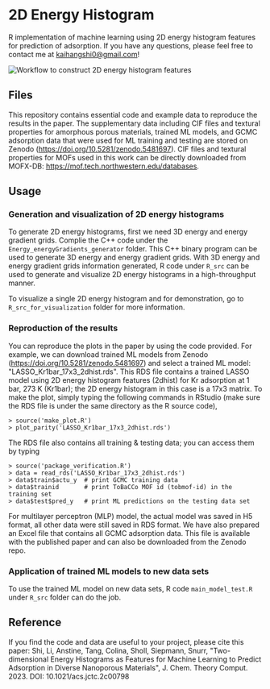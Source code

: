 # 2D Energy Histogram
R implementation of machine learning using 2D energy histogram features for prediction of adsorption. If you have any questions, please feel free to contact me at kaihangshi0@gmail.com!<br/>

![Workflow to construct 2D energy histogram features](https://github.com/snurr-group/2D-energy-histogram/blob/main/feature_engineering_scheme.jpg)

## Files
This repository contains essential code and example data to reproduce the results in the paper. The supplementary data including CIF files and textural properties for amorphous porous materials, trained ML models, and GCMC adsorption data that were used for ML training and testing are stored on Zenodo (https://doi.org/10.5281/zenodo.5481697). CIF files and textural properties for MOFs used in this work can be directly downloaded from MOFX-DB: https://mof.tech.northwestern.edu/databases.

## Usage
### Generation and visualization of 2D energy histograms
To generate 2D energy histograms, first we need 3D energy and energy gradient grids. Complie the C++ code under the `Energy_energyGradients_generator` folder. This C++ binary program can be used to generate 3D energy and energy gradient grids. With 3D energy and energy gradient grids information generated, R code under `R_src` can be used to generate and visualize 2D energy histograms in a high-throughput manner. <br>

To visualize a single 2D energy histogram and for demonstration, go to `R_src_for_visualization` folder for more information.

### Reproduction of the results
You can reproduce the plots in the paper by using the code provided. For example, we can download trained ML models from Zenodo (https://doi.org/10.5281/zenodo.5481697) and select a trained ML model: "LASSO_Kr1bar_17x3_2dhist.rds". This RDS file contains a trained LASSO model using 2D energy histogram features (2dhist) for Kr adsorption at 1 bar, 273 K (Kr1bar); the 2D energy histogram in this case is a 17x3 matrix. To make the plot, simply typing the following commands in RStudio (make sure the RDS file is under the same directory as the R source code),
```
> source('make_plot.R')
> plot_parity('LASSO_Kr1bar_17x3_2dhist.rds')
```
The RDS file also contains all training & testing data; you can access them by typing
```
> source('package_verification.R')
> data = read_rds('LASSO_Kr1bar_17x3_2dhist.rds')
> data$train$actu_y  # print GCMC training data
> data$trainid       # print ToBaCCo MOF id (tobmof-id) in the training set
> data$test$pred_y   # print ML predictions on the testing data set
```
For multilayer perceptron (MLP) model, the actual model was saved in H5 format, all other data were still saved in RDS format. We have also prepared an Excel file that contains all GCMC adsorption data. This file is available with the published paper and can also be downloaded from the Zenodo repo. 

### Application of trained ML models to new data sets
To use the trained ML model on new data sets, R code `main_model_test.R` under `R_src` folder can do the job.

## Reference
If you find the code and data are useful to your project, please cite this paper: Shi, Li, Anstine, Tang, Colina, Sholl, Siepmann, Snurr, "Two-dimensional Energy Histograms as Features for Machine Learning to Predict Adsorption in Diverse Nanoporous Materials", J. Chem. Theory Comput. 2023. DOI: 10.1021/acs.jctc.2c00798
